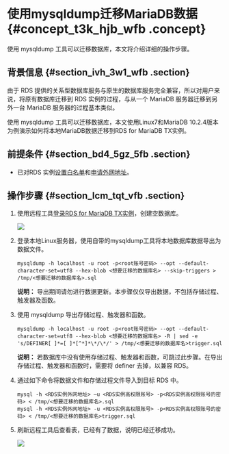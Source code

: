 # 使用mysqldump迁移MariaDB数据 {#concept_t3k_hjb_wfb .concept}

使用 mysqldump 工具可以迁移数据库，本文将介绍详细的操作步骤。

## 背景信息 {#section_ivh_3w1_wfb .section}

由于 RDS 提供的关系型数据库服务与原生的数据库服务完全兼容，所以对用户来说，将原有数据库迁移到 RDS 实例的过程，与从一个 MariaDB 服务器迁移到另外一台 MariaDB 服务器的过程基本类似。

使用 mysqldump 工具可以迁移数据库，本文使用Linux7和MariaDB 10.2.4版本为例演示如何将本地MariaDB数据迁移到RDS for MariaDB TX实例。

## 前提条件 {#section_bd4_5gz_5fb .section}

-   已对RDS 实例[设置白名单](https://help.aliyun.com/document_detail/90336.html)和[申请外网地址](https://help.aliyun.com/document_detail/90338.html)。

## 操作步骤 {#section_lcm_tqt_vfb .section}

1.  使用远程工具[登录RDS for MariaDB TX实例](https://help.aliyun.com/document_detail/90339.html)，创建空数据库。

    ![](http://static-aliyun-doc.oss-cn-hangzhou.aliyuncs.com/assets/img/7982/154320194032385_zh-CN.png)

2.  登录本地Linux服务器，使用自带的mysqldump工具将本地数据库数据导出为数据文件。

    ```
    mysqldump -h localhost -u root -p<root账号密码> --opt --default-character-set=utf8 --hex-blob <想要迁移的数据库名> --skip-triggers > /tmp/<想要迁移的数据库名>.sql
    ```

    **说明：** 导出期间请勿进行数据更新。本步骤仅仅导出数据，不包括存储过程、触发器及函数。

3.  使用 mysqldump 导出存储过程、触发器和函数。

    ```
    mysqldump -h localhost -u root -p<root账号密码> --opt --default-character-set=utf8 --hex-blob <想要迁移的数据库名> -R | sed -e 's/DEFINER[ ]*=[ ]*[^*]*\*/\*/' > /tmp/<想要迁移的数据库名>trigger.sql
    ```

    **说明：** 若数据库中没有使用存储过程、触发器和函数，可跳过此步骤。在导出存储过程、触发器和函数时，需要将 definer 去掉，以兼容 RDS。

4.  通过如下命令将数据文件和存储过程文件导入到目标 RDS 中。

    ```
    mysql -h <RDS实例外网地址> –u <RDS实例高权限账号> -p<RDS实例高权限账号的密码> < /tmp/<想要迁移的数据库名>.sql
    mysql -h <RDS实例外网地址> -u <RDS实例高权限账号> -p<RDS实例高权限账号的密码> < /tmp/<想要迁移的数据库名>trigger.sql
    ```

5.  刷新远程工具后查看表，已经有了数据，说明已经迁移成功。

    ![](http://static-aliyun-doc.oss-cn-hangzhou.aliyuncs.com/assets/img/7982/154320194032386_zh-CN.png)


